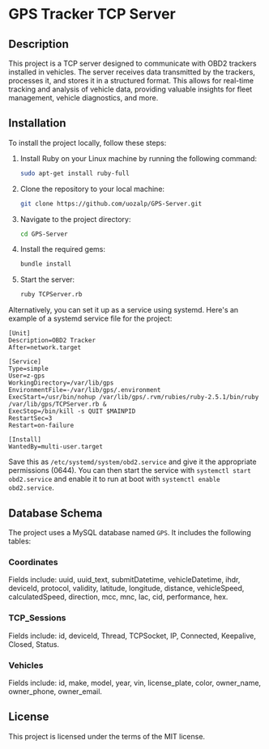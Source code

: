 # GPS Tracker TCP Server

## Description

This project is a TCP server designed to communicate with OBD2 trackers installed in vehicles. The server receives data transmitted by the trackers, processes it, and stores it in a structured format. This allows for real-time tracking and analysis of vehicle data, providing valuable insights for fleet management, vehicle diagnostics, and more.

## Installation

To install the project locally, follow these steps:

1. Install Ruby on your Linux machine by running the following command:
    
    ```bash
    sudo apt-get install ruby-full
    ```

2. Clone the repository to your local machine:

    ```bash
    git clone https://github.com/uozalp/GPS-Server.git
    ```

3. Navigate to the project directory:

    ```bash
    cd GPS-Server
    ```

4. Install the required gems:

    ```bash
    bundle install
    ```

5. Start the server:

    ```bash
    ruby TCPServer.rb
    ```

Alternatively, you can set it up as a service using systemd. Here's an example of a systemd service file for the project:
```
[Unit]
Description=OBD2 Tracker
After=network.target

[Service]
Type=simple
User=z-gps
WorkingDirectory=/var/lib/gps
EnvironmentFile=-/var/lib/gps/.environment
ExecStart=/usr/bin/nohup /var/lib/gps/.rvm/rubies/ruby-2.5.1/bin/ruby /var/lib/gps/TCPServer.rb &
ExecStop=/bin/kill -s QUIT $MAINPID
RestartSec=3
Restart=on-failure

[Install]
WantedBy=multi-user.target
```
Save this as `/etc/systemd/system/obd2.service` and give it the appropriate permissions (0644). You can then start the service with `systemctl start obd2.service` and enable it to run at boot with `systemctl enable obd2.service`.


## Database Schema

The project uses a MySQL database named `GPS`. It includes the following tables:

### Coordinates
Fields include: uuid, uuid_text, submitDatetime, vehicleDatetime, ihdr, deviceId, protocol, validity, latitude, longitude, distance, vehicleSpeed, calculatedSpeed, direction, mcc, mnc, lac, cid, performance, hex.

### TCP_Sessions
Fields include: id, deviceId, Thread, TCPSocket, IP, Connected, Keepalive, Closed, Status.

### Vehicles
Fields include: id, make, model, year, vin, license_plate, color, owner_name, owner_phone, owner_email.

## License

This project is licensed under the terms of the MIT license.
